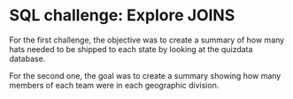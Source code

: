 # SQL challenge: Explore JOINS
 
For the first challenge, the objective was to create a summary of how many hats needed to be shipped to each state by looking at the quizdata database.

For the second one, the goal was to create a summary showing how many members of each team were in each geographic division.
